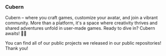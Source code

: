 ### Cubern
Cubern – where you craft games, customize your avatar, and join a vibrant community. More than a platform, it's a space where creativity thrives and shared adventures unfold in user-made games. Ready to dive in? Cubern awaits! 🚀✨

You can find all of our public projects we released in our public repositories! Thank you!
